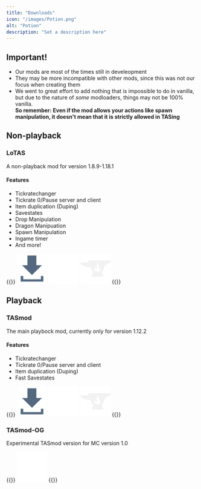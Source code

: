 ```yaml
---
title: "Downloads"
icon: "/images/Potion.png"
alt: "Potion"
description: "Set a description here"
---
```


## Important!

*   Our mods are most of the times still in develeopment
*   They may be more incompatible with other mods, since this was not our focus when creating them
*   We went to great effort to add nothing that is impossible to do in vanilla, but due to the nature of *some* modloaders, things may not be 100% vanilla.  
    **So remember: Even if the mod allows your actions like spawn manipulation, it doesn't mean that it is strictly allowed in TASing**

## Non-playback

### LoTAS

A non-playback mod for version 1.8.9-1.18.1

#### Features

*   Tickratechanger
*   Tickrate 0/Pause server and client
*   Item duplication (Duping)
*   Savestates
*   Drop Manipulation
*   Dragon Manipuation
*   Spawn Manipulation
*   Ingame timer
*   And more!

{{<rawhtml>}}
<a href="https://github.com/MCPfannkuchenYT/LoTAS/releases"><img class="inlineBlock border hovered"
		src="/images/DownloadButton.svg" height="80" alt="Download Button"></a>
<a href="https://github.com/MCPfannkuchenYT/LoTAS"><img class="inlineBlock border hovered"
		src="/images/Github-Mark.svg" height="80" alt="GitHub logo"></a>
<a href="https://www.curseforge.com/minecraft/mc-mods/lotas"><img class="inlineBlock border hovered"
		src="/images/CurseForge.svg" height="80" alt="Curseforge"></a>
{{</rawhtml>}}

## Playback

### TASmod

The main playbock mod, currently only for version 1.12.2

#### Features

*   Tickratechanger
*   Tickrate 0/Pause server and client
*   Item duplication (Duping)
*   Fast Savestates

{{<rawhtml>}}
<a href="https://github.com/ScribbleLP/TASmod/releases"><img class="inlineBlock border hovered"
		src="/images/DownloadButton.svg" height="80" alt="Download Button"></a>
<a href="https://github.com/ScribbleLP/TASmod/"><img class="inlineBlock border hovered"
		src="/images/Github-Mark.svg" height="80" alt="GitHub logo"></a>
<a href="https://www.curseforge.com/minecraft/mc-mods/tasmod"><img class="inlineBlock border hovered"
		src="/images/CurseForge.svg" height="80" alt="Curseforge"></a>
{{</rawhtml>}}

### TASmod-OG
Experimental TASmod version for MC version 1.0

{{<rawhtml>}}
<a href="https://github.com/MCPfannkuchenYT/TASmod-OG"><img class="inlineBlock border hovered"
		src="/images/Github-Mark.svg" height="80" alt="GitHub logo"></a>
{{</rawhtml>}}
